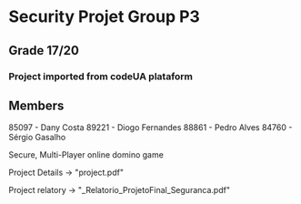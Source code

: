 # Security Projet Group P3
## Grade 17/20

### Project imported from codeUA plataform

## Members 


85097 - Dany Costa
89221 - Diogo Fernandes 
88861 - Pedro Alves
84760 - Sérgio Gasalho

Secure, Multi-Player online domino game

Project Details -> "project.pdf"

Project relatory -> "_Relatorio_ProjetoFinal_Seguranca.pdf"
